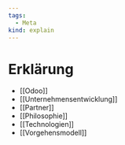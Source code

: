 ```yaml
---
tags:
  - Meta
kind: explain
---
```


# Erklärung

- [[Odoo]]
- [[Unternehmensentwicklung]]
- [[Partner]]
- [[Philosophie]]
- [[Technologien]]
- [[Vorgehensmodell]]
